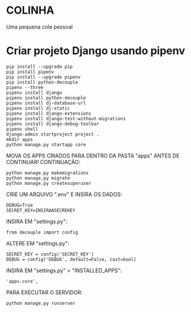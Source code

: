 # COLINHA
Uma pequena cola pessoal

# Criar projeto Django usando pipenv
```
pip install --upgrade pip
pip install pipenv
pip install --upgrade pipenv
pip install python-decouple
pipenv --three
pipenv install django
pipenv install python-decouple
pipenv install dj-database-url
pipenv install dj-static
pipenv install django-extensions
pipenv install django-test-without-migrations
pipenv install django-debug-toolbar
pipenv shell
django-admin startproject project .
mkdir apps
python manage.py startapp core
```
MOVA OS APPS CRIADOS PARA DENTRO DA PASTA "apps" ANTES DE CONTINUAR!
CONTINUAÇÃO:
```
python manage.py makemigrations
python manage.py migrate
python manage.py createsuperuser
```
CRIE UM ARQUIVO ".env" E INSIRA OS DADOS:
```
DEBUG=True
SECRET_KEY=INSIRAASECREKEY
```
INSIRA EM "settings.py":
```
from decouple import config
```
ALTERE EM "settings.py":
```
SECRET_KEY = config('SECRET_KEY')
DEBUG = config('DEBUG', default=False, cast=bool)
```
INSIRA EM "settings.py" > "INSTALLED_APPS":
```
'apps.core',
```
PARA EXECUTAR O SERVIDOR:
```
python manage.py runserver
```
